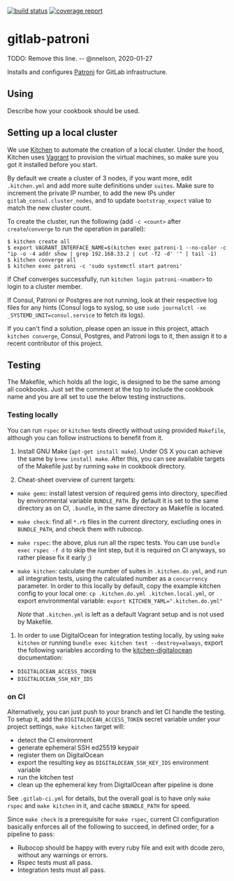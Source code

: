 [![build status](https://gitlab.com/gitlab-cookbooks/gitlab-patroni/badges/master/build.svg)](https://gitlab.com/gitlab-cookbooks/gitlab-patroni/commits/master)
[![coverage report](https://gitlab.com/gitlab-cookbooks/gitlab-patroni/badges/master/coverage.svg)](https://gitlab.com/gitlab-cookbooks/gitlab-patroni/commits/master)

# gitlab-patroni

TODO: Remove this line. -- @nnelson, 2020-01-27

Installs and configures [Patroni](https://github.com/zalando/patroni) for GitLab infrastructure.

## Using

Describe how your cookbook should be used.

## Setting up a local cluster

We use [Kitchen](https://kitchen.ci/) to automate the creation of a local cluster.
Under the hood, Kitchen uses [Vagrant](https://www.vagrantup.com/) to provision
the virtual machines, so make sure you got it installed before you start.

By default we create a cluster of 3 nodes, if you want more, edit `.kitchen.yml`
and add more suite definitions under `suites`. Make sure to increment the private IP
number, to add the new IPs under `gitlab_consul.cluster_nodes`, and to update
`bootstrap_expect` value to match the new cluster count.

To create the cluster, run the following (add `-c <count>` after `create`/`converge` to
run the operation in parallel):

```
$ kitchen create all
$ export VAGRANT_INTERFACE_NAME=$(kitchen exec patroni-1 --no-color -c "ip -o -4 addr show | grep 192.168.33.2 | cut -f2 -d' '" | tail -1)
$ kitchen converge all
$ kitchen exec patroni -c 'sudo systemctl start patroni'
```

If Chef converges successfully, run `kitchen login patroni-<number>` to login to a cluster member.

If Consul, Patroni or Postgres are not running, look at their respective log files for any hints
(Consul logs to syslog, so use `sudo journalctl -xe _SYSTEMD_UNIT=consul.service` to fetch its logs).

If you can't find a solution, please open an issue in this project, attach `kitchen converge`, Consul,
Postgres, and Patroni logs to it, then assign it to a recent contributor of this project.

## Testing

The Makefile, which holds all the logic, is designed to be the same among all
cookbooks. Just set the comment at the top to include the cookbook name and
you are all set to use the below testing instructions.

### Testing locally

You can run `rspec` or `kitchen` tests directly without using provided
`Makefile`, although you can follow instructions to benefit from it.

1. Install GNU Make (`apt-get install make`). Under OS X you can achieve the
   same by `brew install make`. After this, you can see available targets of
   the Makefile just by running `make` in cookbook directory.

1. Cheat-sheet overview of current targets:

 * `make gems`: install latest version of required gems into directory,
   specified by environmental variable `BUNDLE_PATH`. By default it is set to
   the same directory as on CI, `.bundle`, in the same directory as Makefile
   is located.

 * `make check`: find all `*.rb` files in the current directory, excluding ones
   in `BUNDLE_PATH`, and check them with rubocop.

 * `make rspec`: the above, plus run all the rspec tests. You can use
   `bundle exec rspec -f d` to skip the lint step, but it is required on CI
   anyways, so rather please fix it early ;)

 * `make kitchen`: calculate the number of suites in `.kitchen.do.yml`, and
   run all integration tests, using the calculated number as a `concurrency`
   parameter. In order to this locally by default, copy the example kitchen
   config to your local one: `cp .kitchen.do.yml .kitchen.local.yml`, or
   export environmental variable: `export KITCHEN_YAML=".kitchen.do.yml"`

   *Note* that `.kitchen.yml` is left as a default Vagrant setup and is not
   used by Makefile.

1. In order to use DigitalOcean for integration testing locally, by using
   `make kitchen` or running `bundle exec kitchen test --destroy=always`,
   export the following variables according to the
   [kitchen-digitalocean](https://github.com/test-kitchen/kitchen-digitalocean)
   documentation:
  * `DIGITALOCEAN_ACCESS_TOKEN`
  * `DIGITALOCEAN_SSH_KEY_IDS`

### on CI

Alternatively, you can just push to your branch and let CI handle the testing.
To setup it, add the `DIGITALOCEAN_ACCESS_TOKEN` secret variable under your
project settings, `make kitchen` target will:
 * detect the CI environment
 * generate ephemeral SSH ed25519 keypair
 * register them on DigitalOcean
 * export the resulting key as `DIGITALOCEAN_SSH_KEY_IDS` environment variable
 * run the kitchen test
 * clean up the ephemeral key from DigitalOcean after pipeline is done

See `.gitlab-ci.yml` for details, but the overall goal is to have only
`make rspec` and `make kitchen` in it, and cache `$BUNDLE_PATH` for speed.

Since `make check` is a prerequisite for `make rspec`, current CI configuration
basically enforces all of the following to succeed, in defined order, for a
pipeline to pass:
 * Rubocop should be happy with every ruby file and exit with dcode zero,
   without any warnings or errors.
 * Rspec tests must all pass.
 * Integration tests must all pass.

